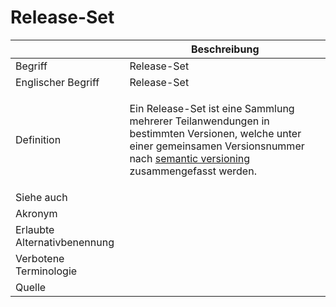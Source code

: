 # Release-Set

<link-summary rel="summary"/>
<card-summary rel="summary"/>
<web-summary rel="summary"/>

|                              | Beschreibung                                                                                                                                                                                                                 |
|------------------------------|------------------------------------------------------------------------------------------------------------------------------------------------------------------------------------------------------------------------------|
| Begriff                      | Release-Set                                                                                                                                                                                                                  |
| Englischer Begriff           | Release-Set                                                                                                                                                                                                                  |
| Definition                   | <p id="summary">Ein Release-Set ist eine Sammlung mehrerer Teilanwendungen in bestimmten Versionen, welche unter einer gemeinsamen Versionsnummer nach [semantic versioning](https://semver.org) zusammengefasst werden.</p> |
| Siehe auch                   |                                                                                                                                                                                                                              |
| Akronym                      |                                                                                                                                                                                                                              |
| Erlaubte Alternativbenennung |                                                                                                                                                                                                                              |
| Verbotene Terminologie       |                                                                                                                                                                                                                              |
| Quelle                       |                                                                                                                                                                                                                              |